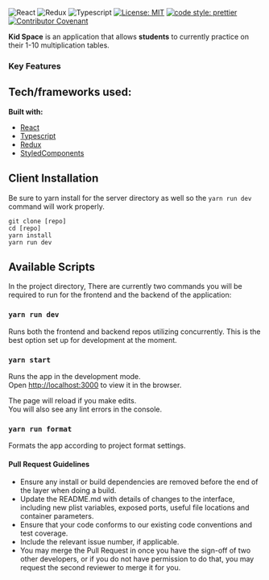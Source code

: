 ![React](https://img.shields.io/badge/react-v16.13.1-blue)
![Redux](https://img.shields.io/badge/redux-v4.0.5-blue)
![Typescript](https://img.shields.io/npm/types/typescript.svg?style=flat)
[![License: MIT](https://img.shields.io/badge/License-MIT-blue.svg)](https://choosealicense.com/licenses/mit/)
[![code style: prettier](https://img.shields.io/badge/code_style-prettier-ff69b4.svg)](https://github.com/prettier/prettier)
[![Contributor Covenant](https://img.shields.io/badge/Contributor%20Covenant-v2.0%20adopted-ff69b4.svg)](code_of_conduct.md)

**Kid Space** is an application that allows **students** to currently practice on their 1-10 multiplication tables.

### Key Features

## Tech/frameworks used:

<b>Built with:</b>

- [React](https://reactjs.org)
- [Typescript](https://www.typescriptlang.org/)
- [Redux](https://redux.js.org/)
- [StyledComponents](https://styled-components.com/)

## Client Installation

Be sure to yarn install for the server directory as well so the `yarn run dev` command will work properly.

```
git clone [repo]
cd [repo]
yarn install
yarn run dev
```

## Available Scripts

In the project directory, There are currently two commands you will be required to run for the frontend and the backend of the application:

### `yarn run dev`

Runs both the frontend and backend repos utilizing concurrently.
This is the best option set up for development at the moment.

### `yarn start`

Runs the app in the development mode.<br />
Open [http://localhost:3000](http://localhost:3000) to view it in the browser.

The page will reload if you make edits.<br />
You will also see any lint errors in the console.

### `yarn run format`

Formats the app according to project format settings.

#### Pull Request Guidelines

- Ensure any install or build dependencies are removed before the end of the layer when doing a build.
- Update the README.md with details of changes to the interface, including new plist variables, exposed ports, useful file locations and container parameters.
- Ensure that your code conforms to our existing code conventions and test coverage.
- Include the relevant issue number, if applicable.
- You may merge the Pull Request in once you have the sign-off of two other developers, or if you do not have permission to do that, you may request the second reviewer to merge it for you.

